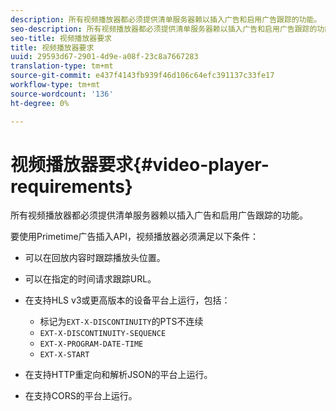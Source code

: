 ```yaml
---
description: 所有视频播放器都必须提供清单服务器赖以插入广告和启用广告跟踪的功能。
seo-description: 所有视频播放器都必须提供清单服务器赖以插入广告和启用广告跟踪的功能。
seo-title: 视频播放器要求
title: 视频播放器要求
uuid: 29593d67-2901-4d9e-a08f-23c8a7667283
translation-type: tm+mt
source-git-commit: e437f4143fb939f46d106c64efc391137c33fe17
workflow-type: tm+mt
source-wordcount: '136'
ht-degree: 0%

---
```



# 视频播放器要求{#video-player-requirements}

所有视频播放器都必须提供清单服务器赖以插入广告和启用广告跟踪的功能。

要使用Primetime广告插入API，视频播放器必须满足以下条件：

* 可以在回放内容时跟踪播放头位置。
* 可以在指定的时间请求跟踪URL。
* 在支持HLS v3或更高版本的设备平台上运行，包括：

   * 标记为`EXT-X-DISCONTINUITY`的PTS不连续
   * `EXT-X-DISCONTINUITY-SEQUENCE`
   * `EXT-X-PROGRAM-DATE-TIME`
   * `EXT-X-START`

* 在支持HTTP重定向和解析JSON的平台上运行。
* 在支持CORS的平台上运行。